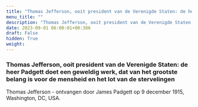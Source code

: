 ```yaml
---
title: "Thomas Jefferson, ooit president van de Verenigde Staten: de heer Padgett doet een geweldig werk, dat van het grootste belang is voor de mensheid en het lot van de stervelingen"
menu_title: ""
description: "Thomas Jefferson, ooit president van de Verenigde Staten: de heer Padgett doet een geweldig werk, dat van het grootste belang is voor de mensheid en het lot van de stervelingen"
date: 2023-09-01 06:00:01+00:386
draft: False
hidden: True
weight:
---
```

### Thomas Jefferson, ooit president van de Verenigde Staten: de heer Padgett doet een geweldig werk, dat van het grootste belang is voor de mensheid en het lot van de stervelingen

Thomas Jefferson - ontvangen door James Padgett op 9 december 1915, Washington, DC, USA.
